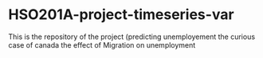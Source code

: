 # HSO201A-project-timeseries-var
This is the repository of the project (predicting unemployement the curious case of canada
the effect of Migration on unemployment
